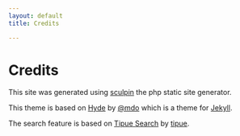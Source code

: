 ```yaml
---
layout: default
title: Credits

---
```


# Credits

This site was generated using [sculpin](http://sculpin.io) the php static site generator.

This theme is based on [Hyde](http://hyde.getpoole.com/) by [@mdo](https://twitter.com/mdo) which is a theme for [Jekyll](http://jekyllrb.com/).

The search feature is based on [Tipue Search](http://www.tipue.com/search/) by [tipue](http://www.tipue.com/).
